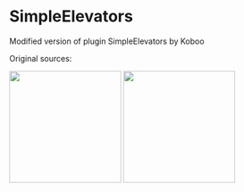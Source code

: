 # SimpleElevators
Modified version of plugin SimpleElevators by Koboo

Original sources:

<a href="https://www.spigotmc.org/resources/simpleelevator-1-13.106759/" style="text-decoration: none;">
  <img src="https://static.spigotmc.org/img/spigot-og.png" style="width:200px"></img>
</a>
<a href="https://github.com/Koboo/simple-elevators" style="text-decoration: none;">
  <img src="https://cdn-icons-png.flaticon.com/512/25/25231.png" style="width:200px"></img>
</a>
